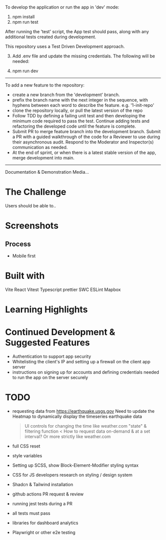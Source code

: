 To develop the application or run the app in 'dev' mode:

1. npm install
2. npm run test

After running the 'test' script, the App test should pass, along with any additional tests created during development.

This repository uses a Test Driven Development approach.

3. Add .env file and update the missing credentials.
   The following will be needed:

4. npm run dev

---

To add a new feature to the repository:

- create a new branch from the 'development' branch.
- prefix the branch name with the next integer in the sequence, with hyphens
  between each word to describe the feature. e.g. '1-init-repo'
- clone the repository locally, or pull the latest version of the repo
- Follow TDD by defining a failing unit test and then developing the minimum code required to pass the test. Continue adding tests and refactoring the developed code until the feature is complete.
- Submit PR to merge feature branch into the development branch. Submit a PR with a guided walkthrough of the code for a Reviewer to use during their asynchronous audit. Respond to the Moderator and Inspector(s) communication as needed.
- At the end of sprint, or when there is a latest stable version of the app, merge
  development into main.

---

Documentation & Demonstration Media...

# The Challenge

Users should be able to..

# Screenshots

## Process

- Mobile first

# Built with

Vite
React
Vitest
Typescript
prettier
SWC
ESLint
Mapbox

# Learning Highlights

# Continued Development & Suggested Features

- Authentication to support app security
- Whitelisting the client's IP and setting up a firewall on the client app server
- instructions on signing up for accounts and defining credentials needed to run the app on the server securely

# TODO

- requesting data from https://earthquake.usgs.gov
  Need to update the Heatmap to dynamically display the timeseries earthquake data

  > UI controls for changing the time like weather.com
  > "state" & filtering function
  > < How to request data on-demand & at a set interval? Or more strictly like weather.com

- full CSS reset
- style variables
- Setting up SCSS, show Block-Element-Modifier styling syntax
- CSS for JS developers research on styling / design system

- Shadcn & Tailwind installation

- github actions PR request & review
- running jest tests during a PR
- all tests must pass

- libraries for dashboard analytics

- Playwright or other e2e testing
